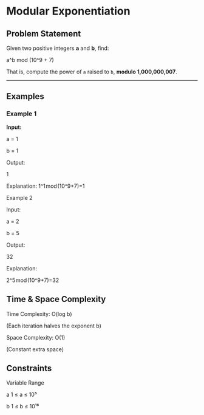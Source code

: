 # Modular Exponentiation

## Problem Statement

Given two positive integers **a** and **b**, find:

a^b mod (10^9 + 7)

That is, compute the power of `a` raised to `b`, **modulo 1,000,000,007**.

---

## Examples

### **Example 1**
**Input:**

a = 1

b = 1

Output:

1

Explanation:
1^1 mod (10^9+7)=1

Example 2

Input:

a = 2

b = 5

Output:

32

Explanation:

2^5 mod (10^9+7)=32

## Time & Space Complexity

Time Complexity: O(log b)

(Each iteration halves the exponent b)

Space Complexity: O(1)

(Constant extra space)

## Constraints
Variable	Range

a	1 ≤ a ≤ 10⁵

b	1 ≤ b ≤ 10¹⁶
